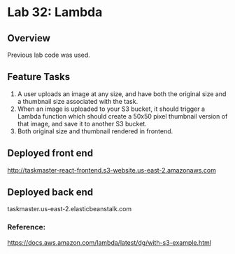 # Lab 32: Lambda

## Overview
Previous lab code was used.

## Feature Tasks
1. A user uploads an image at any size, and have both the original size and a thumbnail size associated with the task.
2. When an image is uploaded to your S3 bucket, it should trigger a Lambda function which should create a 50x50 pixel thumbnail version of that image, and save it to another S3 bucket.
3. Both original size and thumbnail rendered in frontend.

## Deployed front end
http://taskmaster-react-frontend.s3-website.us-east-2.amazonaws.com

## Deployed back end
taskmaster.us-east-2.elasticbeanstalk.com 

### Reference:
https://docs.aws.amazon.com/lambda/latest/dg/with-s3-example.html
